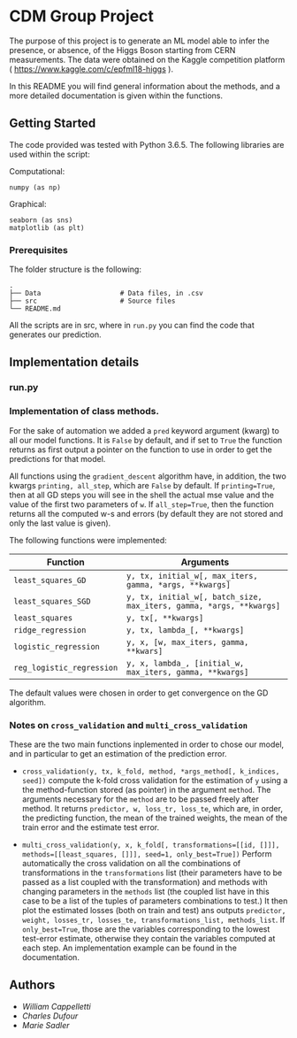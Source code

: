 # CDM Group Project

The purpose of this project is to generate an ML model able to infer the presence, or absence, of the Higgs Boson starting from CERN measurements. The data were obtained on the Kaggle competition platform ( https://www.kaggle.com/c/epfml18-higgs ).

In this README you will find general information about the methods, and a more detailed documentation is given within the functions.

## Getting Started

The code provided was tested with Python 3.6.5.
The following libraries are used within the script:

Computational:

    numpy (as np)

Graphical:

    seaborn (as sns)
    matplotlib (as plt)


### Prerequisites

The folder structure is the following:

    .
    ├── Data                    # Data files, in .csv
    ├── src                     # Source files
    └── README.md

All the scripts are in src, where in `run.py` you can find the code that generates our prediction.


## Implementation details

### run.py

<!-- @Marie put here the description of how you obtained the best model! (general and schematic should be fine) -->

### Implementation of class methods.

For the sake of automation we added a `pred` keyword argument (kwarg) to all our model functions. It is `False` by default, and if set to `True` the function returns as first output a pointer on the function to use in order to get the predictions for that model.

All functions using the `gradient_descent` algorithm have, in addition, the two kwargs `printing, all_step`, which are `False` by default. If `printing=True`, then at all GD steps you will see in the shell the actual mse value and the value of the first two parameters of `w`. If `all_step=True`, then the function returns all the computed w-s and errors (by default they are not stored and only the last value is given).

The following functions were implemented:

| Function            | Arguments |
|-------------------- |-----------|
| `least_squares_GD`  | `y, tx, initial_w[, max_iters, gamma, *args, **kwargs]`  |
| `least_squares_SGD` | `y, tx, initial_w[, batch_size, max_iters, gamma, *args, **kwargs]`  |
| `least_squares`     | `y, tx[, **kwargs]` |
| `ridge_regression`  | `y, tx, lambda_[, **kwargs]` |
| `logistic_regression`| `y, x, [w, max_iters, gamma, **kwars]` |
| `reg_logistic_regression` | `y, x, lambda_, [initial_w, max_iters, gamma, **kwargs]` |

The default values were chosen in order to get convergence on the GD algorithm.

### Notes on `cross_validation` and `multi_cross_validation`

These are the two main functions inplemented in order to chose our model, and in particular to get an estimation of the prediction error.

* `cross_validation(y, tx, k_fold, method, *args_method[, k_indices, seed])` compute the k-fold cross validation for the estimation of `y` using a the method-function stored (as pointer) in the argument `method`. The arguments necessary for the `method` are to be passed freely after method. It returns `predictor, w, loss_tr, loss_te`, which are, in order, the predicting function, the mean of the trained weights, the mean of the train error and the estimate test error.

* `multi_cross_validation(y, x, k_fold[, transformations=[[id, []]], methods=[[least_squares, []]], seed=1, only_best=True])` Perform automatically the cross validation on all the combinations of transformations in the `transformations` list (their parameters have to be passed as a list coupled with the transformation) and methods with changing parameters in the `methods` list (the coupled list have in this case to be a list of the tuples of parameters combinations to test.) It then plot the estimated losses (both on train and test) ans outputs `predictor, weight, losses_tr, losses_te, transformations_list, methods_list`. If `only_best=True`, those are the variables corresponding to the lowest test-error estimate, otherwise they contain the variables computed at each step. An implementation example can be found in the documentation.

## Authors

* *William Cappelletti*
* *Charles Dufour*
* *Marie Sadler*
